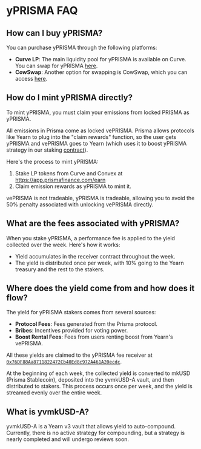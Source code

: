# yPRISMA FAQ

## How can I buy yPRISMA?

You can purchase yPRISMA through the following platforms:

- **Curve LP**: The main liquidity pool for yPRISMA is available on Curve. You can swap for yPRISMA [here](https://curve.fi/#/ethereum/swap?from=0xeeeeeeeeeeeeeeeeeeeeeeeeeeeeeeeeeeeeeeee&to=0xe3668873d944e4a949da05fc8bde419eff543882).
- **CowSwap**: Another option for swapping is CowSwap, which you can access [here](https://swap.cow.fi/#/1/swap/ETH/YPRISMA).

## How do I mint yPRISMA directly?

To mint yPRISMA, you must claim your emissions from locked PRISMA as yPRISMA.

All emissions in Prisma come as locked vePRISMA. Prisma allows protocols like Yearn to plug into the "claim rewards" function, so the user gets yPRISMA and vePRISMA goes to Yearn (which uses it to boost yPRISMA strategy in our staking [contract](https://yprisma.yearn.fi/)).

Here's the process to mint yPRISMA:

1. Stake LP tokens from Curve and Convex at https://app.prismafinance.com/earn
2. Claim emission rewards as yPRISMA to mint it.

vePRISMA is not tradeable, yPRISMA is tradeable, allowing you to avoid the 50% penalty associated with unlocking vePRISMA directly.

## What are the fees associated with yPRISMA?

When you stake yPRISMA, a performance fee is applied to the yield collected over the week. Here's how it works:

- Yield accumulates in the receiver contract throughout the week.
- The yield is distributed once per week, with 10% going to the Yearn treasury and the rest to the stakers.

## Where does the yield come from and how does it flow?

The yield for yPRISMA stakers comes from several sources:

- **Protocol Fees**: Fees generated from the Prisma protocol.
- **Bribes**: Incentives provided for voting power.
- **Boost Rental Fees**: Fees from users renting boost from Yearn's vePRISMA.

All these yields are claimed to the yPRISMA fee receiver at [`0x76DF88Aa8711822472Cb40Ed8c972A461A20ecdc`](https://etherscan.io/address/0x76DF88Aa8711822472Cb40Ed8c972A461A20ecdc).

At the beginning of each week, the collected yield is converted to mkUSD (Prisma Stablecoin), deposited into the yvmkUSD-A vault, and then distributed to stakers. This process occurs once per week, and the yield is streamed evenly over the entire week.

## What is yvmkUSD-A?

yvmkUSD-A is a Yearn v3 vault that allows yield to auto-compound. Currently, there is no active strategy for compounding, but a strategy is nearly completed and will undergo reviews soon.
